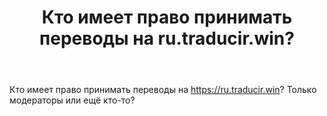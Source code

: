 ﻿---
title: "Кто имеет право принимать переводы на ru.traducir.win?"
se.owner.user_id: 337540
se.owner.display_name: "Victor VosMottor thanks Monica"
se.owner.link: "https://ru.meta.stackoverflow.com/users/337540/victor-vosmottor-thanks-monica"
se.link: "https://ru.meta.stackoverflow.com/questions/10113/%d0%9a%d1%82%d0%be-%d0%b8%d0%bc%d0%b5%d0%b5%d1%82-%d0%bf%d1%80%d0%b0%d0%b2%d0%be-%d0%bf%d1%80%d0%b8%d0%bd%d0%b8%d0%bc%d0%b0%d1%82%d1%8c-%d0%bf%d0%b5%d1%80%d0%b5%d0%b2%d0%be%d0%b4%d1%8b-%d0%bd%d0%b0-ru-traducir-win"
se.question_id: 10113
se.post_type: question
se.score: 3
---
<p>Кто имеет право принимать переводы на <a href="https://ru.traducir.win" rel="nofollow noreferrer">https://ru.traducir.win</a>? Только модераторы или ещё кто-то?</p>
